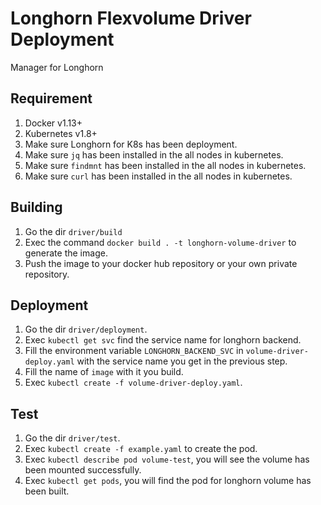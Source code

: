 # Longhorn Flexvolume Driver Deployment

Manager for Longhorn

## Requirement

1. Docker v1.13+
2. Kubernetes v1.8+
1. Make sure Longhorn for K8s has been deployment.
2. Make sure `jq` has been installed in the all nodes in kubernetes.
3. Make sure `findmnt` has been installed in the all nodes in kubernetes.
4. Make sure `curl` has been installed in the all nodes in kubernetes.

## Building
1. Go the dir `driver/build`
2. Exec the command `docker build . -t longhorn-volume-driver` to generate the image.
3. Push the image to your docker hub repository or your own private repository.

## Deployment
1. Go the dir `driver/deployment`.
2. Exec `kubectl get svc` find the service name for longhorn backend.
3. Fill the environment variable `LONGHORN_BACKEND_SVC` in `volume-driver-deploy.yaml` with the service name you get in the previous step.
4. Fill the name of `image` with it you build.
5. Exec `kubectl create -f volume-driver-deploy.yaml`.

## Test
1. Go the dir `driver/test`.
2. Exec `kubectl create -f example.yaml` to create the pod.
3. Exec `kubectl describe pod volume-test`, you will see the volume has been mounted successfully.
4. Exec `kubectl get pods`, you will find the pod for longhorn volume has been built.

